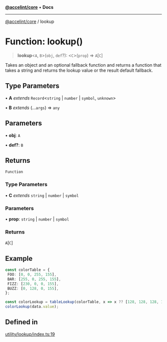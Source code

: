 [**@accelint/core**](../README.md) • **Docs**

***

[@accelint/core](../README.md) / lookup

# Function: lookup()

> **lookup**\<`A`, `B`\>(`obj`, `def`?): \<`C`\>(`prop`) => `A`\[`C`\]

Takes an object and an optional fallback function and returns a function that
takes a string and returns the lookup value or the result default fallback.

## Type Parameters

• **A** *extends* `Record`\<`string` \| `number` \| `symbol`, `unknown`\>

• **B** *extends* (...`args`) => `any`

## Parameters

• **obj**: `A`

• **def?**: `B`

## Returns

`Function`

### Type Parameters

• **C** *extends* `string` \| `number` \| `symbol`

### Parameters

• **prop**: `string` \| `number` \| `symbol`

### Returns

`A`\[`C`\]

## Example

```ts
const colorTable = {
 FOO: [0, 0, 255, 155],
 BAR: [255, 0, 255, 155],
 FIZZ: [230, 0, 0, 155],
 BUZZ: [0, 128, 0, 155],
};

const colorLookup = tableLookup(colorTable, x => x ?? [128, 128, 128, 155]);
colorLookup(data.value);
```

## Defined in

[utility/lookup/index.ts:19](https://github.com/gohypergiant/standard-toolkit/blob/7f574e64e57e697a3e2daabb1b78393aca67cb22/packages/core/src/utility/lookup/index.ts#L19)
